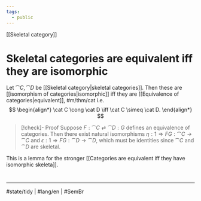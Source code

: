 ```yaml
---
tags:
  - public
---
```

[[Skeletal category]]
# Skeletal categories are equivalent iff they are isomorphic

Let $\cat C, \cat D$ be [[Skeletal category|skeletal categories]].
Then these are [[isomorphism of categories|isomorphic]] iff they are [[Equivalence of categories|equivalent]], #m/thm/cat
i.e.
$$
\begin{align*}
\cat C \cong \cat D \iff \cat C \simeq \cat D.
\end{align*}
$$

> [!check]- Proof
> Suppose $F : \cat C \rightleftarrows \cat D : G$ defines an equivalence of categories.
> Then there exist natural isomorphisms $\eta : 1 \Rightarrow FG : \cat C \to \cat C$
> and $\epsilon: 1 \Rightarrow FG : \cat D \to \cat D$,
> which must be identities since $\cat C$ and $\cat D$ are skeletal. <span class="QED"/>

This is a lemma for the stronger [[Categories are equivalent iff they have isomorphic skeleta]].
#
---
#state/tidy | #lang/en | #SemBr
